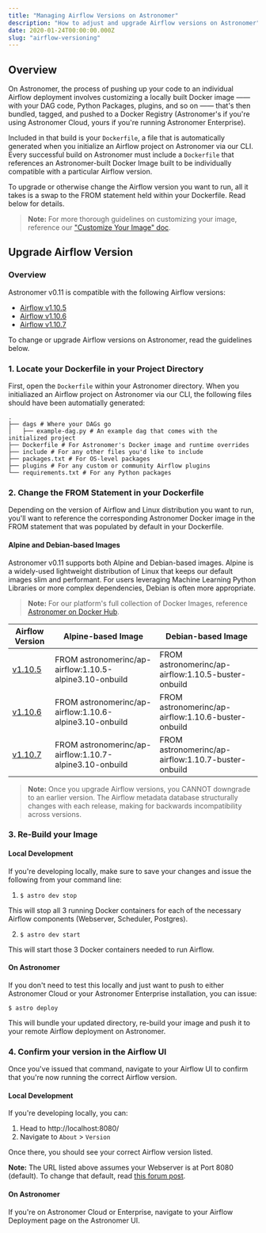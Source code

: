 ```yaml
---
title: "Managing Airflow Versions on Astronomer"
description: "How to adjust and upgrade Airflow versions on Astronomer"
date: 2020-01-24T00:00:00.000Z
slug: "airflow-versioning"
---
```


## Overview

On Astronomer, the process of pushing up your code to an individual Airflow deployment involves customizing a locally built Docker image —— with your DAG code, Python Packages, plugins, and so on —— that's then bundled, tagged, and pushed to a Docker Registry (Astronomer's if you're using Astronomer Cloud, yours if you're running Astronomer Enterprise).

Included in that build is your `Dockerfile`, a file that is automatically generated when you initialize an Airflow project on Astronomer via our CLI. Every successful build on Astronomer must include a `Dockerfile` that references an Astronomer-built Docker Image built to be individually compatible with a particular Airflow version.

To upgrade or otherwise change the Airflow version you want to run, all it takes is a swap to the FROM statement held within your Dockerfile. Read below for details.

> **Note:** For more thorough guidelines on customizing your image, reference our ["Customize Your Image" doc](customizing-your-image.md).

## Upgrade Airflow Version

### Overview

Astronomer v0.11 is compatible with the following Airflow versions:

- [Airflow v1.10.5](https://github.com/apache/airflow/releases/tag/1.10.5)
- [Airflow v1.10.6](https://github.com/apache/airflow/releases/tag/1.10.6rc1)
- [Airflow v1.10.7](https://github.com/apache/airflow/releases/tag/1.10.7)

To change or upgrade Airflow versions on Astronomer, read the guidelines below.

### 1. Locate your Dockerfile in your Project Directory

First, open the `Dockerfile` within your Astronomer directory. When you initialiazed an Airflow project on Astronomer via our CLI, the following files should have been automatially generated:

```
.
├── dags # Where your DAGs go
│   ├── example-dag.py # An example dag that comes with the initialized project
├── Dockerfile # For Astronomer's Docker image and runtime overrides
├── include # For any other files you'd like to include
├── packages.txt # For OS-level packages
├── plugins # For any custom or community Airflow plugins
└── requirements.txt # For any Python packages
```

### 2. Change the FROM Statement in your Dockerfile

Depending on the version of Airflow and Linux distribution you want to run, you'll want to reference the corresponding Astronomer Docker image in the FROM statement that was populated by default in your Dockerfile.

#### Alpine and Debian-based Images

Astronomer v0.11 supports both Alpine and Debian-based images. Alpine is a widely-used lightweight distribution of Linux that keeps our default images slim and performant. For users leveraging Machine Learning Python Libraries or more complex dependencies, Debian is often more appropriate.

> **Note:** For our platform's full collection of Docker Images, reference [Astronomer on Docker Hub](https://hub.docker.com/r/astronomerinc/ap-airflow/tags).

| Airflow Version | Alpine-based Image                          | Debian-based Image
|-----------------|-----------------------------------------------------|-----------------------------------------------------|
| [v1.10.5]()         | FROM astronomerinc/ap-airflow:1.10.5-alpine3.10-onbuild | FROM astronomerinc/ap-airflow:1.10.5-buster-onbuild |
| [v1.10.6](https://github.com/apache/airflow/releases/tag/1.10.6rc1)         | FROM astronomerinc/ap-airflow:1.10.6-alpine3.10-onbuild | FROM astronomerinc/ap-airflow:1.10.6-buster-onbuild |
| [v1.10.7](https://github.com/apache/airflow/releases/tag/1.10.7)         | FROM astronomerinc/ap-airflow:1.10.7-alpine3.10-onbuild | FROM astronomerinc/ap-airflow:1.10.7-buster-onbuild |

> **Note:** Once you upgrade Airflow versions, you CANNOT downgrade to an earlier version. The Airflow metadata database structurally changes with each release, making for backwards incompatibility across versions.

### 3. Re-Build your Image

#### Local Development

If you're developing locally, make sure to save your changes and issue the following from your command line:

1. `$ astro dev stop`

This will stop all 3 running Docker containers for each of the necessary Airflow components (Webserver, Scheduler, Postgres).

2. `$ astro dev start`

This will start those 3 Docker containers needed to run Airflow. 

#### On Astronomer

If you don't need to test this locally and just want to push to either Astronomer Cloud or your Astronomer Enterprise installation, you can issue:

```
$ astro deploy
```

This will bundle your updated directory, re-build your image and push it to your remote Airflow deployment on Astronomer.

### 4. Confirm your version in the Airflow UI

Once you've issued that command, navigate to your Airflow UI to confirm that you're now running the correct Airflow version.

#### Local Development

If you're developing locally, you can:

1. Head to http://localhost:8080/
2. Navigate to `About` > `Version`

Once there, you should see your correct Airflow version listed.

**Note:** The URL listed above assumes your Webserver is at Port 8080 (default). To change that default, read [this forum post](https://forum.astronomer.io/t/i-already-have-the-ports-that-the-cli-is-trying-to-use-8080-5432-occupied-can-i-change-the-ports-when-starting-a-project/48).

#### On Astronomer

If you're on Astronomer Cloud or Enterprise, navigate to your Airflow Deployment page on the Astronomer UI.
